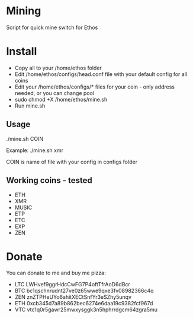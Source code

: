 # Mining
Script for quick mine switch for Ethos

# Install
- Copy all to your /home/ethos folder
- Edit /home/ethos/configs/head.conf file with your default config for all coins
- Edit your /home/ethos/configs/* files for your coin - only address needed, or you can change pool
- sudo chmod +X /home/ethos/mine.sh
- Run mine.sh

## Usage
./mine.sh COIN

Example: 
./mine.sh xmr

COIN is name of file with your config in configs folder

## Working coins - tested
- ETH
- XMR
- MUSIC
- ETP
- ETC
- EXP
- ZEN

# Donate
You can donate to me and buy me pizza:

- LTC LWHvef9ggrHdcCwFG7P4oftTfrAoD6dBcr
- BTC bc1qschnrudnt27ve0z65wwe9qxe3fv08982366c4q
- ZEN znZTPHeUYo6ahitXECtSnfYr3eSZhy5unqv
- ETH 0xcb345d7a89b862bec6274e6daa19c9382fcf967d
- VTC vtc1q0r5gawr25mwxysggk3n5hphrrdgcm64zgra5mu

